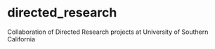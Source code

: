 directed_research
=================

Collaboration of Directed Research projects at University of Southern California   
